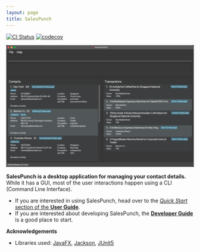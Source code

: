 ```yaml
---
layout: page
title: SalesPunch
---
```


[![CI Status](https://github.com/se-edu/addressbook-level3/workflows/Java%20CI/badge.svg)](https://github.com/se-edu/addressbook-level3/actions)
[![codecov](https://codecov.io/gh/se-edu/addressbook-level3/branch/master/graph/badge.svg)](https://codecov.io/gh/se-edu/addressbook-level3)

![Ui](images/Ui.png)

**SalesPunch is a desktop application for managing your contact details.** While it has a GUI, most of the user interactions happen using a CLI (Command Line Interface).

* If you are interested in using SalesPunch, head over to the [_Quick Start_ section of the **User Guide**](UserGuide.html#quick-start).
* If you are interested about developing SalesPunch, the [**Developer Guide**](DeveloperGuide.html) is a good place to start.


**Acknowledgements**

* Libraries used: [JavaFX](https://openjfx.io/), [Jackson](https://github.com/FasterXML/jackson), [JUnit5](https://github.com/junit-team/junit5)
